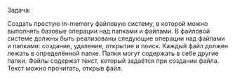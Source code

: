 Задача:

Создать простую in-memory файловую систему, в которой можно выполнять базовые операции над папками и файлами. В файловой системе должны быть реализованы следующие операции над файлами и папками: создание, удаление, открытие и поиск. Каждый файл должен лежать в определённой папке. Папки могут содержать в себе другие папки. Файлы содержат текст, который задаётся при создании файла. Текст можно прочитать, открыв файл.